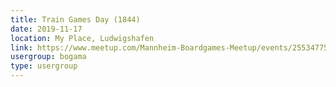 ```yaml
---
title: Train Games Day (1844)
date: 2019-11-17
location: My Place, Ludwigshafen
link: https://www.meetup.com/Mannheim-Boardgames-Meetup/events/255347754/
usergroup: bogama
type: usergroup
---
```

